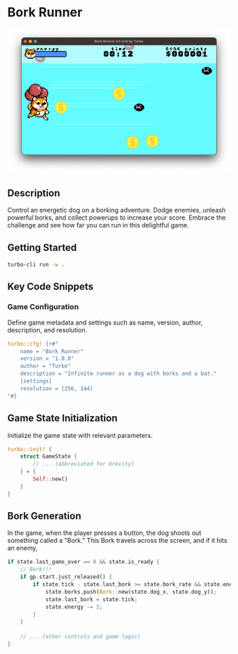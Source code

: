 # Bork Runner

![screenshot](./screenshot.png)

## Description

Control an energetic dog on a borking adventure. Dodge enemies, unleash powerful borks, and collect powerups to increase your score. Embrace the challenge and see how far you can run in this delightful game.

## Getting Started

```sh
turbo-cli run -w .
```

## Key Code Snippets

### Game Configuration

Define game metadata and settings such as name, version, author, description, and resolution.

```rust
turbo::cfg! {r#"
    name = "Bork Runner"
    version = "1.0.0"
    author = "Turbo"
    description = "Infinite runner as a dog with borks and a bat."
    [settings]
    resolution = [256, 144]
"#} 
``` 

## Game State Initialization

Initialize the game state with relevant parameters.
```rust
turbo::init! {
    struct GameState {
        // ... (abbreviated for brevity)
    } = {
        Self::new()
    }
}
```

## Bork Generation

In the game, when the player presses a button, the dog shoots out something called a "Bork." This Bork travels across the screen, and if it hits an enemy,

```rust 
if state.last_game_over == 0 && state.is_ready {
    // Bork!!!
    if gp.start.just_released() {
        if state.tick - state.last_bork >= state.bork_rate && state.energy > 0 {
            state.borks.push(Bork::new(state.dog_x, state.dog_y));
            state.last_bork = state.tick;
            state.energy -= 1;
        }
    }

    // ... (other controls and game logic)
}
```



